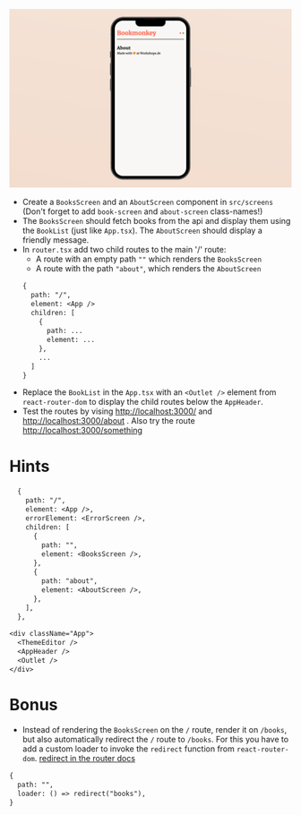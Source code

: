 ![](https://raw.githubusercontent.com/derzeiss/react-typescript-workshop/master/tasks/14-add-a-books-and-an-about-screen.png)

- Create a `BooksScreen` and an `AboutScreen` component in `src/screens` (Don't forget to add `book-screen` and `about-screen` class-names!)
- The `BooksScreen` should fetch books from the api and display them using the `BookList` (just like `App.tsx`). The `AboutScreen` should display a friendly message.
- In `router.tsx` add two child routes to the main '/' route:
  - A route with an empty path `""` which renders the `BooksScreen`
  - A route with the path `"about"`, which renders the `AboutScreen`
  ```tsx
  {
    path: "/",
    element: <App />
    children: [
      {
        path: ...
        element: ...
      },
      ...
    ]
  }
  ```
- Replace the `BookList` in the `App.tsx` with an `<Outlet />` element from `react-router-dom` to display the child routes below the `AppHeader`.
- Test the routes by vising [http://localhost:3000/]() and [http://localhost:3000/about]() . Also try the route [http://localhost:3000/something]()

# Hints

```tsx
  {
    path: "/",
    element: <App />,
    errorElement: <ErrorScreen />,
    children: [
      {
        path: "",
        element: <BooksScreen />,
      },
      {
        path: "about",
        element: <AboutScreen />,
      },
    ],
  },
```

```tsx
<div className="App">
  <ThemeEditor />
  <AppHeader />
  <Outlet />
</div>
```

# Bonus

- Instead of rendering the `BooksScreen` on the `/` route, render it on `/books`, but also automatically redirect the `/` route to `/books`. For this you have to add a custom loader to invoke the `redirect` function from `react-router-dom`. [redirect in the router docs](https://reactrouter.com/en/main/fetch/redirect)

```tsx
{
  path: "",
  loader: () => redirect("books"),
}
```
